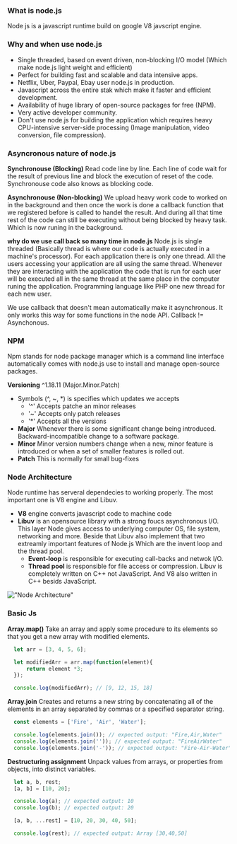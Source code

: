 ### What is node.js
Node js is a javascript runtime build on google V8 javscript engine.

### Why and when use node.js
- Single threaded, based on event driven, non-blocking I/O model (Which make node.js light weight and efficient)
- Perfect for building fast and scalable and data intensive apps.
- Netflix, Uber, Paypal, Ebay user node.js in production.
- Javascript across the entire stak which make it faster and efficient development.
- Availability of huge library of open-source packages for free (NPM).
- Very active developer community.
- Don't use node.js for building the application which requires heavy CPU-intensive server-side processing (Image manipulation, video conversion, file compression).

### Asyncronous nature of node.js
**Synchronouse (Blocking)** Read code line by line. Each line of code wait for the result of previous line and block the execution of reset of the code. Synchronouse code also knows as blocking code.

**Asynchronouse (Non-blocking)** We upload heavy work code to worked on in the background and then once the work is done a callback function that we registered before is called to handel the result. And during all that time rest of the code can still be executing without being blocked by heavy task. Which is now runing in the background.

**why do we use call back so many time in node.js** Node.js is single threaded (Basically thread is where our code is actually executed in a machine's processor). For each application there is only one thread. All the users accessing your application are all using the same thread. Whenever they are interacting with the application the code that is run for each user will be executed all in the same thread at the same place in the computer runing the application. Programming language like PHP one new thread for each new user.

We use callback that doesn't mean automatically make it asynchronous. It only works this way for some functions in the node API. Callback != Asynchonous.

### NPM
Npm stands for node package manager which is a command line interface automatically comes with node.js use to install and manage open-source packages.

**Versioning** ^1.18.11 (Major.Minor.Patch)
  - Symbols (^, ~, *) is specifies which updates we accepts
    - '^' Accepts patche an minor releases
    - '~' Accepts only patch releases
    - '*' Accepts all the versions
  - **Major** Whenever there is some significant change being introduced. Backward-incompatible change to a software package.
  - **Minor** Minor version numbers change when a new, minor feature is introduced or when a set of smaller features is rolled out.
  -  **Patch** This is normally for small bug-fixes

### Node Architecture
Node runtime has serveral dependecies to working properly. The most important one is V8 engine and Libuv.
  - **V8** engine converts javascript code to machine code
  - **Libuv** is an opensource library with a strong foucs asynchronous I/O. This layer Node gives access to underlying computer OS, file system, networking and more. Beside that Libuv also implement that two extreamly important features of Node.js Which are the invent loop and the thread pool.
    - **Event-loop** is responsible for executing call-backs and netwok I/O. 
    - **Thread pool** is responsible for file access or compression. Libuv is completely written on C++ not JavaScript. And V8 also written in C++ besids JavaScript.

!["Node Architecture"]("./photos/node_architecture.png")

### Basic Js
**Array.map()** Take an array and apply some procedure to its elements so that you get a new array with modified elements.

```JavaScript
  let arr = [3, 4, 5, 6];

  let modifiedArr = arr.map(function(element){
      return element *3;
  });

  console.log(modifiedArr); // [9, 12, 15, 18]
```

**Array.join** Creates and returns a new string by concatenating all of the elements in an array separated by commas or a specified separator string.

```JavaScript
  const elements = ['Fire', 'Air', 'Water'];

  console.log(elements.join()); // expected output: "Fire,Air,Water"
  console.log(elements.join('')); // expected output: "FireAirWater"
  console.log(elements.join('-')); // expected output: "Fire-Air-Water"
```

**Destructuring assignment** Unpack values from arrays, or properties from objects, into distinct variables.

```JavaScript
  let a, b, rest;
  [a, b] = [10, 20];

  console.log(a); // expected output: 10
  console.log(b); // expected output: 20

  [a, b, ...rest] = [10, 20, 30, 40, 50];

  console.log(rest); // expected output: Array [30,40,50]
```
